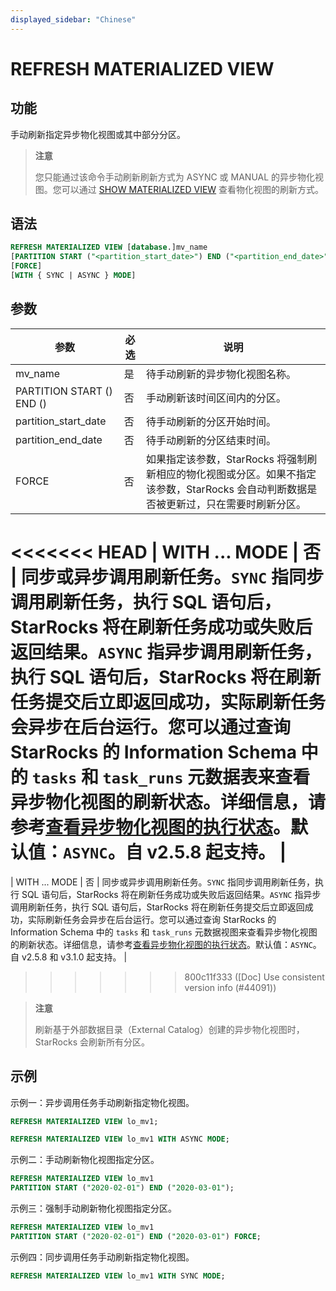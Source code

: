 ```yaml
---
displayed_sidebar: "Chinese"
---
```


# REFRESH MATERIALIZED VIEW

## 功能

手动刷新指定异步物化视图或其中部分分区。

> **注意**
>
> 您只能通过该命令手动刷新刷新方式为 ASYNC 或 MANUAL 的异步物化视图。您可以通过 [SHOW MATERIALIZED VIEW](../data-manipulation/SHOW_MATERIALIZED_VIEW.md) 查看物化视图的刷新方式。

## 语法

```SQL
REFRESH MATERIALIZED VIEW [database.]mv_name
[PARTITION START ("<partition_start_date>") END ("<partition_end_date>")]
[FORCE]
[WITH { SYNC | ASYNC } MODE]
```

## 参数

| **参数**                   | **必选**     | **说明**                     |
| ------------------------- | ------------ | ---------------------------- |
| mv_name                   | 是           | 待手动刷新的异步物化视图名称。    |
| PARTITION START () END () | 否           | 手动刷新该时间区间内的分区。      |
| partition_start_date      | 否           | 待手动刷新的分区开始时间。       |
| partition_end_date        | 否           | 待手动刷新的分区结束时间。       |
| FORCE                     | 否           | 如果指定该参数，StarRocks 将强制刷新相应的物化视图或分区。如果不指定该参数，StarRocks 会自动判断数据是否被更新过，只在需要时刷新分区。|
<<<<<<< HEAD
| WITH ... MODE             | 否           | 同步或异步调用刷新任务。`SYNC` 指同步调用刷新任务，执行 SQL 语句后，StarRocks 将在刷新任务成功或失败后返回结果。`ASYNC` 指异步调用刷新任务，执行 SQL 语句后，StarRocks 将在刷新任务提交后立即返回成功，实际刷新任务会异步在后台运行。您可以通过查询 StarRocks 的 Information Schema 中的 `tasks` 和 `task_runs` 元数据表来查看异步物化视图的刷新状态。详细信息，请参考[查看异步物化视图的执行状态](../../../using_starrocks/Materialized_view.md#查看异步物化视图的执行状态)。默认值：`ASYNC`。自 v2.5.8 起支持。 |
=======
| WITH ... MODE             | 否           | 同步或异步调用刷新任务。`SYNC` 指同步调用刷新任务，执行 SQL 语句后，StarRocks 将在刷新任务成功或失败后返回结果。`ASYNC` 指异步调用刷新任务，执行 SQL 语句后，StarRocks 将在刷新任务提交后立即返回成功，实际刷新任务会异步在后台运行。您可以通过查询 StarRocks 的 Information Schema 中的 `tasks` 和 `task_runs` 元数据视图来查看异步物化视图的刷新状态。详细信息，请参考[查看异步物化视图的执行状态](../../../using_starrocks/Materialized_view.md#查看异步物化视图的执行状态)。默认值：`ASYNC`。自 v2.5.8 和 v3.1.0 起支持。 |
>>>>>>> 800c11f333 ([Doc] Use consistent version info (#44091))

> **注意**
>
> 刷新基于外部数据目录（External Catalog）创建的异步物化视图时，StarRocks 会刷新所有分区。

## 示例

示例一：异步调用任务手动刷新指定物化视图。

```SQL
REFRESH MATERIALIZED VIEW lo_mv1;

REFRESH MATERIALIZED VIEW lo_mv1 WITH ASYNC MODE;
```

示例二：手动刷新物化视图指定分区。

```SQL
REFRESH MATERIALIZED VIEW lo_mv1 
PARTITION START ("2020-02-01") END ("2020-03-01");
```

示例三：强制手动刷新物化视图指定分区。

```SQL
REFRESH MATERIALIZED VIEW lo_mv1 
PARTITION START ("2020-02-01") END ("2020-03-01") FORCE;
```

示例四：同步调用任务手动刷新指定物化视图。

```SQL
REFRESH MATERIALIZED VIEW lo_mv1 WITH SYNC MODE;
```
